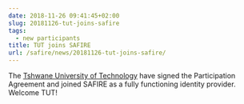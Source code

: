 ```yaml
---
date: 2018-11-26 09:41:45+02:00
slug: 20181126-tut-joins-safire
tags:
  - new participants
title: TUT joins SAFIRE
url: /safire/news/20181126-tut-joins-safire/
---
```


The [Tshwane University of Technology](https://www.tut.ac.za/) have signed the Participation Agreement and joined SAFIRE as a fully functioning identity provider. Welcome TUT!
